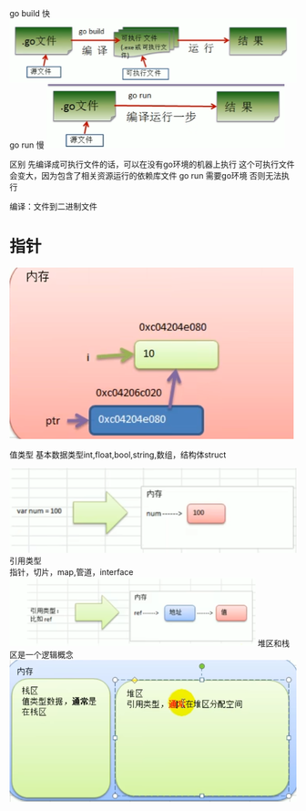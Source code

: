 go build  快
![img.png](img.png)
go run  慢
![img_1.png](img_1.png)

区别 先编译成可执行文件的话，可以在没有go环境的机器上执行 这个可执行文件会变大，因为包含了相关资源运行的依赖库文件
go run 需要go环境 否则无法执行


编译：文件到二进制文件

# 指针
![img_2.png](img_2.png)

值类型
基本数据类型int,float,bool,string,数组，结构体struct

![img_3.png](img_3.png)
引用类型  
指针，切片，map,管道，interface  
![img_4.png](img_4.png)
堆区和栈区是一个逻辑概念
![img_5.png](img_5.png)